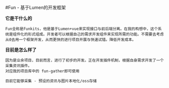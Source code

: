 #Fun - 基于Lumen的开发框架

**它是干什么的**

```
Fun全称是Funkits，他是基于Lumen+vue来实现接口与前后端分离。在我的构想中，这个系统是组件化的形式组成。开发者可以根据自己的需求开发组件来实现所需的功能。不需要去考虑从0去用一个框架开发，从而更快的进行项目开展与快速试错。降低开发成本。
```

**目前是怎么样了**

```
因为是业余项目，目前而言，进行了初步的开发。正在开发插件机制，根据自身需求开发了一个采集资讯插件。
对应我的项目库中的 fun-gather即可使用

目前它能够采集 - 预设的资讯与图片本地化/oss存储
```

